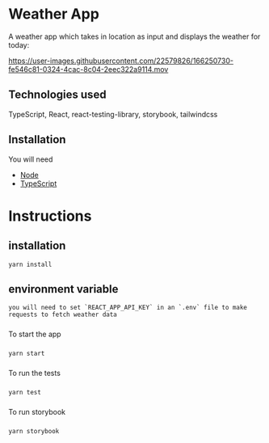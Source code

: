 # Weather App

A weather app which takes in location as input and displays the weather for today:



https://user-images.githubusercontent.com/22579826/166250730-fe546c81-0324-4cac-8c04-2eec322a9114.mov



## Technologies used
TypeScript, React, react-testing-library, storybook, tailwindcss


## Installation

You will need

- [Node](https://nodejs.org/en/download/)
- [TypeScript](https://www.typescriptlang.org/download)

# Instructions

## installation
```
yarn install
```

## environment variable
```
you will need to set `REACT_APP_API_KEY` in an `.env` file to make requests to fetch weather data
```

###
To start the app
###
```
yarn start
```

###
To run the tests
###
```
yarn test
```

###
To run storybook
###
```
yarn storybook
